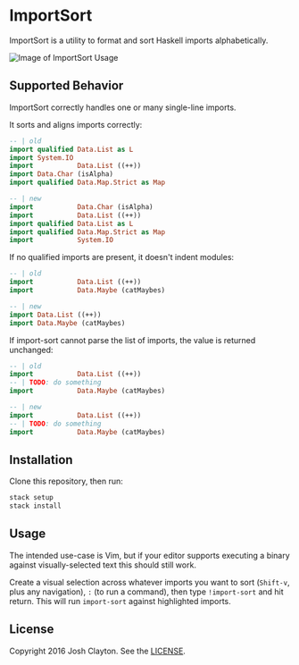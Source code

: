 # ImportSort

ImportSort is a utility to format and sort Haskell imports alphabetically.

![Image of ImportSort Usage](http://i.giphy.com/3o6Zt81lkoEzgBBK9O.gif)

## Supported Behavior

ImportSort correctly handles one or many single-line imports.

It sorts and aligns imports correctly:

```haskell
-- | old
import qualified Data.List as L
import System.IO
import           Data.List ((++))
import Data.Char (isAlpha)
import qualified Data.Map.Strict as Map

-- | new
import           Data.Char (isAlpha)
import           Data.List ((++))
import qualified Data.List as L
import qualified Data.Map.Strict as Map
import           System.IO
```

If no qualified imports are present, it doesn't indent modules:

```haskell
-- | old
import           Data.List ((++))
import           Data.Maybe (catMaybes)

-- | new
import Data.List ((++))
import Data.Maybe (catMaybes)
```

If import-sort cannot parse the list of imports, the value is returned
unchanged:

```haskell
-- | old
import           Data.List ((++))
-- | TODO: do something
import           Data.Maybe (catMaybes)

-- | new
import           Data.List ((++))
-- | TODO: do something
import           Data.Maybe (catMaybes)
```

## Installation

Clone this repository, then run:

```sh
stack setup
stack install
```

## Usage

The intended use-case is Vim, but if your editor supports executing a binary
against visually-selected text this should still work.

Create a visual selection across whatever imports you want to sort (`Shift-v`,
plus any navigation), `:` (to run a command), then type `!import-sort` and hit
return. This will run `import-sort` against highlighted imports.

## License

Copyright 2016 Josh Clayton. See the [LICENSE](LICENSE).
